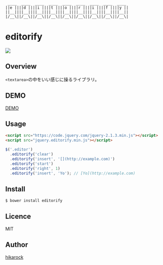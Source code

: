 ```text
 ____  ____  ____  ____  ____  ____  ____  ____  ____
||e ||||d ||||i ||||t ||||o ||||r ||||i ||||f ||||y ||
||__||||__||||__||||__||||__||||__||||__||||__||||__||
|/__\||/__\||/__\||/__\||/__\||/__\||/__\||/__\||/__\|
```

# editorify

![](https://circleci.com/gh/hikarock/editorify.svg?style=shield&circle-token=c7c2d74f61100be974f6baae830f4c7395d92490)

## Overview

`<textarea>`の中をいい感じに操るライブラリ。

## DEMO

[DEMO](https://dl.dropboxusercontent.com/u/459142/editorify/index.html)

## Usage

```html
<script src="https://code.jquery.com/jquery-2.1.3.min.js"></script>
<script src="jquery.editorify.min.js"></script>
```

```javascript
$('.editor')
  .editorify('clear')
  .editorify('insert', '[](http://example.com)')
  .editorify('start')
  .editorify('right', 1)
  .editorify('insert', 'Yo'); // [Yo](http://example.com)
```

## Install

```bash
$ bower install editorify
```

## Licence

MIT

## Author

[hikarock](https://github.com/hikarock)

